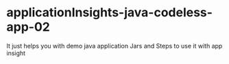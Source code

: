 # applicationInsights-java-codeless-app-02
It just helps you with demo java application Jars and Steps to use it with app insight
